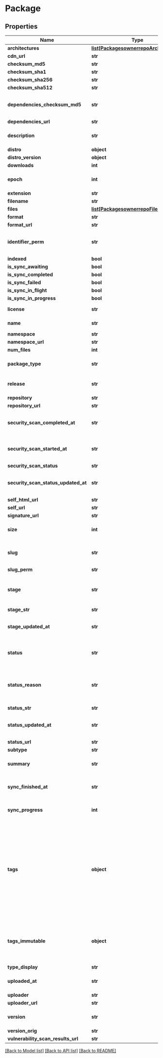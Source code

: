 # Package

## Properties
Name | Type | Description | Notes
------------ | ------------- | ------------- | -------------
**architectures** | [**list[PackagesownerrepoArchitectures]**](PackagesownerrepoArchitectures.md) |  | [optional] 
**cdn_url** | **str** |  | [optional] 
**checksum_md5** | **str** |  | [optional] 
**checksum_sha1** | **str** |  | [optional] 
**checksum_sha256** | **str** |  | [optional] 
**checksum_sha512** | **str** |  | [optional] 
**dependencies_checksum_md5** | **str** | A checksum of all of the package&#39;s dependencies. | [optional] 
**dependencies_url** | **str** |  | [optional] 
**description** | **str** | A textual description of this package. | [optional] 
**distro** | **object** |  | [optional] 
**distro_version** | **object** |  | [optional] 
**downloads** | **int** |  | [optional] 
**epoch** | **int** | The epoch of the package version (if any). | [optional] 
**extension** | **str** |  | [optional] 
**filename** | **str** |  | [optional] 
**files** | [**list[PackagesownerrepoFiles]**](PackagesownerrepoFiles.md) |  | [optional] 
**format** | **str** |  | [optional] 
**format_url** | **str** |  | [optional] 
**identifier_perm** | **str** | Unique and permanent identifier for the package. | [optional] 
**indexed** | **bool** |  | [optional] 
**is_sync_awaiting** | **bool** |  | [optional] 
**is_sync_completed** | **bool** |  | [optional] 
**is_sync_failed** | **bool** |  | [optional] 
**is_sync_in_flight** | **bool** |  | [optional] 
**is_sync_in_progress** | **bool** |  | [optional] 
**license** | **str** | The license of this package. | [optional] 
**name** | **str** | The name of this package. | [optional] 
**namespace** | **str** |  | [optional] 
**namespace_url** | **str** |  | [optional] 
**num_files** | **int** |  | [optional] 
**package_type** | **str** | The type of package contents. | [optional] 
**release** | **str** | The release of the package version (if any). | [optional] 
**repository** | **str** |  | [optional] 
**repository_url** | **str** |  | [optional] 
**security_scan_completed_at** | **str** | The datetime the security scanning was completed. | [optional] 
**security_scan_started_at** | **str** | The datetime the security scanning was started. | [optional] 
**security_scan_status** | **str** |  | [optional] 
**security_scan_status_updated_at** | **str** | The datetime the security scanning status was updated. | [optional] 
**self_html_url** | **str** |  | [optional] 
**self_url** | **str** |  | [optional] 
**signature_url** | **str** |  | [optional] 
**size** | **int** | The calculated size of the package. | [optional] 
**slug** | **str** | The public unique identifier for the package. | [optional] 
**slug_perm** | **str** |  | [optional] 
**stage** | **str** | The synchronisation (in progress) stage of the package. | [optional] 
**stage_str** | **str** |  | [optional] 
**stage_updated_at** | **str** | The datetime the package stage was updated at. | [optional] 
**status** | **str** | The synchronisation status of the package. | [optional] 
**status_reason** | **str** | A textual description for the synchronous status reason (if any | [optional] 
**status_str** | **str** |  | [optional] 
**status_updated_at** | **str** | The datetime the package status was updated at. | [optional] 
**status_url** | **str** |  | [optional] 
**subtype** | **str** |  | [optional] 
**summary** | **str** | A one-liner synopsis of this package. | [optional] 
**sync_finished_at** | **str** | The datetime the package sync was finished at. | [optional] 
**sync_progress** | **int** | Synchronisation progress (from 0-100) | [optional] 
**tags** | **object** | All tags on the package, grouped by tag type. This includes immutable tags, but doesn&#39;t distinguish them from mutable. To see which tags are immutable specifically, see the tags_immutable field. | [optional] 
**tags_immutable** | **object** | All immutable tags on the package, grouped by tag type. Immutable tags cannot be (easily) deleted. | [optional] 
**type_display** | **str** |  | [optional] 
**uploaded_at** | **str** | The date this package was uploaded. | [optional] 
**uploader** | **str** |  | [optional] 
**uploader_url** | **str** |  | [optional] 
**version** | **str** | The raw version for this package. | [optional] 
**version_orig** | **str** |  | [optional] 
**vulnerability_scan_results_url** | **str** |  | [optional] 

[[Back to Model list]](../README.md#documentation-for-models) [[Back to API list]](../README.md#documentation-for-api-endpoints) [[Back to README]](../README.md)


